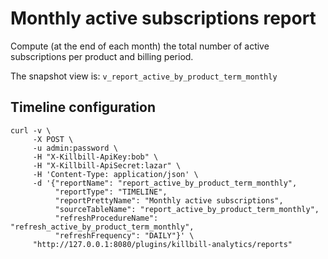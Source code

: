 # Monthly active subscriptions report

Compute (at the end of each month) the total number of active subscriptions per product and billing period.

The snapshot view is: `v_report_active_by_product_term_monthly`

## Timeline configuration

```
curl -v \
     -X POST \
     -u admin:password \
     -H "X-Killbill-ApiKey:bob" \
     -H "X-Killbill-ApiSecret:lazar" \
     -H 'Content-Type: application/json' \
     -d '{"reportName": "report_active_by_product_term_monthly",
          "reportType": "TIMELINE",
          "reportPrettyName": "Monthly active subscriptions",
          "sourceTableName": "report_active_by_product_term_monthly",
          "refreshProcedureName": "refresh_active_by_product_term_monthly",
          "refreshFrequency": "DAILY"}' \
     "http://127.0.0.1:8080/plugins/killbill-analytics/reports"
```
